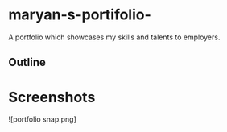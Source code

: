 # maryan-s-portifolio-
A portfolio which showcases my skills and talents to employers. 

## Outline  

# Screenshots 
![portfolio snap.png]




